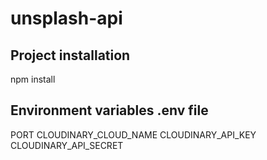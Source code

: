# unsplash-api

## Project installation

npm install

## Environment variables .env file

PORT
CLOUDINARY_CLOUD_NAME
CLOUDINARY_API_KEY
CLOUDINARY_API_SECRET
